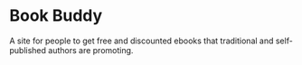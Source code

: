 # Book Buddy

A site for people to get free and discounted ebooks that traditional
and self-published authors are promoting.